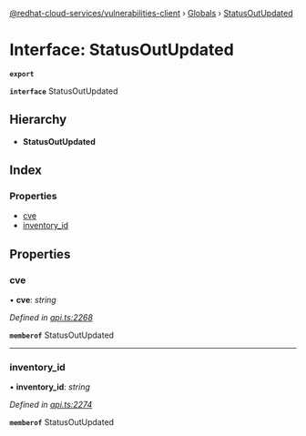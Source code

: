[@redhat-cloud-services/vulnerabilities-client](../README.md) › [Globals](../globals.md) › [StatusOutUpdated](statusoutupdated.md)

# Interface: StatusOutUpdated

**`export`** 

**`interface`** StatusOutUpdated

## Hierarchy

* **StatusOutUpdated**

## Index

### Properties

* [cve](statusoutupdated.md#cve)
* [inventory_id](statusoutupdated.md#inventory_id)

## Properties

###  cve

• **cve**: *string*

*Defined in [api.ts:2268](https://github.com/RedHatInsights/javascript-clients/blob/master/packages/vulnerabilities/api.ts#L2268)*

**`memberof`** StatusOutUpdated

___

###  inventory_id

• **inventory_id**: *string*

*Defined in [api.ts:2274](https://github.com/RedHatInsights/javascript-clients/blob/master/packages/vulnerabilities/api.ts#L2274)*

**`memberof`** StatusOutUpdated
